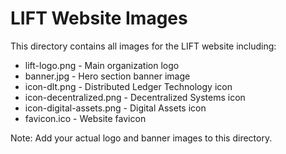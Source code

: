 # LIFT Website Images

This directory contains all images for the LIFT website including:

- lift-logo.png - Main organization logo
- banner.jpg - Hero section banner image  
- icon-dlt.png - Distributed Ledger Technology icon
- icon-decentralized.png - Decentralized Systems icon
- icon-digital-assets.png - Digital Assets icon
- favicon.ico - Website favicon

Note: Add your actual logo and banner images to this directory.
